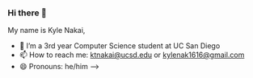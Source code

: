 ### Hi there 👋

My name is Kyle Nakai,

- 🔭 I’m a 3rd year Computer Science student at UC San Diego
- 📫 How to reach me: ktnakai@ucsd.edu or kylenak1616@gmail.com
- 😄 Pronouns: he/him 
-->
